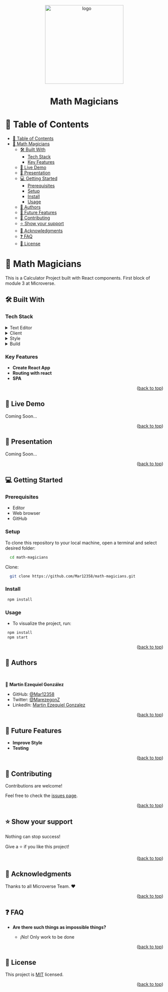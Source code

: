 <a name="readme-top"></a>

<div align="center">
  <img src="logo.jpg" alt="logo" width="250"  height="auto" />
  <br/>
  <h1><b>Math Magicians</b></h1>
</div>

# 📗 Table of Contents

- [📗 Table of Contents](#-table-of-contents)
- [📖 Math Magicians ](#-math-magicians-)
  - [🛠 Built With ](#-built-with-)
    - [Tech Stack ](#tech-stack-)
    - [Key Features ](#key-features-)
  - [🚀 Live Demo ](#-live-demo-)
  - [🚀 Presentation ](#-presentation-)
  - [💻 Getting Started ](#-getting-started-)
    - [Prerequisites](#prerequisites)
    - [Setup](#setup)
    - [Install](#install)
    - [Usage](#usage)
  - [👥 Authors ](#-authors-)
  - [🔭 Future Features ](#-future-features-)
  - [🤝 Contributing ](#-contributing-)
  - [⭐️ Show your support ](#️-show-your-support-)
  - [🙏 Acknowledgments ](#-acknowledgments-)
  - [❓ FAQ ](#-faq-)
  - [📝 License ](#-license-)


# 📖 Math Magicians <a name="about-project"></a>

This is a Calculator Project built with React components. First block of module 3 at Microverse.

## 🛠 Built With <a name="built-with"></a>

### Tech Stack <a name="tech-stack"></a>

<details>
  <summary>Text Editor</summary>
  <ul>
    <li><a href="https://code.visualstudio.com/">Visual Studio Code</a></li>
  </ul>
</details>

<details>
  <summary>Client</summary>
  <ul>
    <li><a href="https://html.com/">HTML</a></li>
  </ul>
</details>

<details>
  <summary>Style</summary>
  <ul>
    <li><a href="https://ibaslogic.com/css-in-reactjs-app/">CSS in React</a></li>
  </ul>
</details>

<details>
  <summary>Build</summary>
  <ul>
    <li><a href="https://create-react-app.dev/">React</a></li>
  </ul>
</details>


### Key Features <a name="key-features"></a>

- **Create React App**
- **Routing with react**
- **SPA**

<p align="right">(<a href="#readme-top">back to top</a>)</p>


## 🚀 Live Demo <a name="live-demo"></a>

Coming Soon...
<!-- Try it with <a href="https://mar12358.github.io/math-magicians/">gh-pages</a> -->

<p align="right">(<a href="#readme-top">back to top</a>)</p>

## 🚀 Presentation <a name="presentation"></a>

Coming Soon...

<p align="right">(<a href="#readme-top">back to top</a>)</p>



## 💻 Getting Started <a name="getting-started"></a>


### Prerequisites

- Editor
- Web browser
- GitHub

### Setup

To clone this repository to your local machine, open a terminal and select desired folder:
```sh
  cd math-magicians
```
Clone:
```sh
  git clone https://github.com/Mar12358/math-magicians.git
```


### Install
 ```sh
  npm install
```



### Usage
- To visualize the project, run:


 ```sh
  npm install
  npm start
```





<p align="right">(<a href="#readme-top">back to top</a>)</p>

## 👥 Authors <a name="authors"></a>
<br>


👤 **Martín Ezequiel González**

- GitHub: [@Mar12358](https://github.com/Mar12358)
- Twitter: [@MarezegonZ](https://twitter.com/MarezegonZ)
- LinkedIn: [Martin Ezequiel Gonzalez](https://www.linkedin.com/in/martin-ezequiel-gonzalez-30a413260/)





<p align="right">(<a href="#readme-top">back to top</a>)</p>

## 🔭 Future Features <a name="future-features"></a>

- **Improve Style**
- **Testing**

<p align="right">(<a href="#readme-top">back to top</a>)</p>

## 🤝 Contributing <a name="contributing"></a>

Contributions are welcome!

Feel free to check the [issues page](https://github.com/Mar12358/math-magicians/issues).

<p align="right">(<a href="#readme-top">back to top</a>)</p>

## ⭐️ Show your support <a name="support"></a>
Nothing can stop success!

Give a ⭐️ if you like this project!

<p align="right">(<a href="#readme-top">back to top</a>)</p>

## 🙏 Acknowledgments <a name="acknowledgements"></a>

Thanks to all Microverse Team. &hearts;

<p align="right">(<a href="#readme-top">back to top</a>)</p>

## ❓ FAQ <a name="faq"></a>


- **Are there such things as impossible things?**

  - ¡No! Only work to be done


<p align="right">(<a href="#readme-top">back to top</a>)</p>

## 📝 License <a name="license"></a>

This project is [MIT](./LICENSE.md) licensed.


<p align="right">(<a href="#readme-top">back to top</a>)</p>
